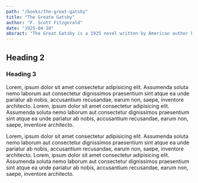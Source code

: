 ```yaml
---
path: "/books/the-great-gatsby"
title: "The Greate Gatsby"
author: "F. Scott Fitzgerald"
date: "1925-04-10"
absract: "The Great Gatsby is a 1925 novel written by American author F. Scott Fitzgerald that follows a cast of characters living in the fictional towns of West Egg and East on prosperous Long Island in the summer of 1922."
---
```


## Heading 2

<h3>Heading 3</h3>
Lorem, ipsum dolor sit amet consectetur adipisicing elit. Assumenda soluta nemo laborum aut consectetur dignissimos praesentium sint atque ea unde pariatur ab nobis, accusantium recusandae, earum non, saepe, inventore architecto. Lorem, ipsum dolor sit amet consectetur adipisicing elit. Assumenda soluta nemo laborum aut consectetur dignissimos praesentium sint atque ea unde pariatur ab nobis, accusantium recusandae, earum non, saepe, inventore architecto.

Lorem, ipsum dolor sit amet consectetur adipisicing elit. Assumenda soluta nemo laborum aut consectetur dignissimos praesentium sint atque ea unde pariatur ab nobis, accusantium recusandae, earum non, saepe, inventore architecto. Lorem, ipsum dolor sit amet consectetur adipisicing elit. Assumenda soluta nemo laborum aut consectetur dignissimos praesentium sint atque ea unde pariatur ab nobis, accusantium recusandae, earum non, saepe, inventore architecto.
